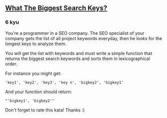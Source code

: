 <h2><a href=https://www.codewars.com/kata/58ac1abdff4e78738f000805/train/javascript target="_blank">What The Biggest Search Keys?</a></h2><h3>6 kyu</h3><p>You're a programmer in a SEO company. The SEO specialist of your company gets the list of all project keywords everyday, then he looks for the longest keys to analyze them.</p><p>You will get the list with keywords and must write a simple function that returns the biggest search keywords and sorts them in lexicographical order.</p><p>For instance you might get:</p><pre style="display: none;"><code class="language-ruby"><span class="cm-string">'key1'</span>, <span class="cm-string">'key2'</span>, <span class="cm-string">'key3'</span>, <span class="cm-string">'key n'</span>, <span class="cm-string">'bigkey2'</span>, <span class="cm-string">'bigkey1'</span></code></pre><pre style="display: none;"><code class="language-crystal"><span class="cm-string">"key1"</span>, <span class="cm-string">"key2"</span>, <span class="cm-string">"key3"</span>, <span class="cm-string">"key n"</span>, <span class="cm-string">"bigkey2"</span>, <span class="cm-string">"bigkey1"</span></code></pre><pre style="display: none;"><code class="language-python"><span class="cm-string">'key1'</span>, <span class="cm-string">'key2'</span>, <span class="cm-string">'key3'</span>, <span class="cm-string">'key n'</span>, <span class="cm-string">'bigkey2'</span>, <span class="cm-string">'bigkey1'</span></code></pre><pre><code class="language-javascript"><span class="cm-string">'key1'</span>, <span class="cm-string">'key2'</span>, <span class="cm-string">'key3'</span>, <span class="cm-string">'key n'</span>, <span class="cm-string">'bigkey2'</span>, <span class="cm-string">'bigkey1'</span></code></pre><p>And your function should return:</p><pre style="display: none;"><code class="language-ruby"><span class="cm-string">"'bigkey1', 'bigkey2'"</span></code></pre><pre style="display: none;"><code class="language-crystal"><span class="cm-string">"'bigkey1', 'bigkey2'"</span></code></pre><pre style="display: none;"><code class="language-python"><span class="cm-string">"'bigkey1', 'bigkey2'"</span></code></pre><pre><code class="language-javascript"><span class="cm-string">"'bigkey1', 'bigkey2'"</span></code></pre><p>Don't forget to rate this kata! Thanks :)</p>